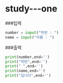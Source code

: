 # study---one

###입력
```python
number = input("학번 : ")
name = input("이름 : ")
```

###출력
```python
print(number,end='')
print("학번",end='')
print(" ",end='')
print(name,end='')
print("입니다",end='')
```
